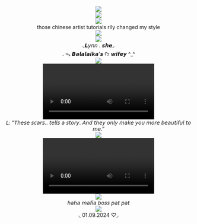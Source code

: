  
<div align="center">
  <img src="https://komarev.com/ghpvc/?username=your-github-username&label=★">
</div>
<div align="center">
  <img src= "https://i.imgur.com/TbItnVV.webp">
</div>

<div align="center">
<img src="https://i.imgur.com/ChCl0nd.jpeg">
</div>
<div align="center">
those chinese artist tutorials rlly changed my style
</div>

<div align="center">
  <img src= "https://i.imgur.com/TbItnVV.webp">
</div>

<div align=" center">
<img src="https://64.media.tumblr.com/33e40974b0be6c7e1152ff61d3439c82/b13761e5842ed7c7-19/s500x750/5ad6895cb6b1c3e3a482eecec83d6c1c6f7a138c.pnj">
</div>

<div align="center">
◟𝙇𝘺𝘯𝘯 . 𝙨𝙝𝙚◞
</div>
<div align="center">
. ᯓ 𝘽𝙖𝙡𝙖𝙡𝙖𝙞𝙠𝙖'𝙨 
  ᡣ𐭩 𝙬𝙞𝙛𝙚𝙮 ^_^

  <div align="center">
  <img src= "https://i.imgur.com/TbItnVV.webp">
</div>

<div align="center">
<video src="https://github.com/user-attachments/assets/aeb0b060-b24f-42c5-a1ec-ab5275d1d956">
</div>
 
 <div align="center">
𝘓: “𝘛𝘩𝘦𝘴𝘦 𝘴𝘤𝘢𝘳𝘴.. 𝘵𝘦𝘭𝘭𝘴 𝘢 𝘴𝘵𝘰𝘳𝘺. 𝘈𝘯𝘥 𝘵𝘩𝘦𝘺 𝘰𝘯𝘭𝘺 𝘮𝘢𝘬𝘦 𝘺𝘰𝘶 𝘮𝘰𝘳𝘦 𝘣𝘦𝘢𝘶𝘵𝘪𝘧𝘶𝘭 𝘵𝘰 𝘮𝘦.” 
</div>
  
  <div align="center">
  <img src= "https://i.imgur.com/TbItnVV.webp">
 </div>
 
<div align="center">
<video src="https://github.com/user-attachments/assets/94e3a2be-dca2-4257-ac02-898a2e9abbc4">
</div>

<div align="center">
 <img src="https://github.com/user-attachments/assets/00964f5e-088d-4a64-9578-8723a6d46e15">
</div>
<div align="center">
𝘩𝘢𝘩𝘢 𝘮𝘢𝘧𝘪𝘢 𝘣𝘰𝘴𝘴 𝘱𝘢𝘵 𝘱𝘢𝘵
</div>
<div align="center">
  <img src= "https://i.imgur.com/TbItnVV.webp">
</div>
<div align="center">
◟ 01.09.2024 ♡◞
</div>
